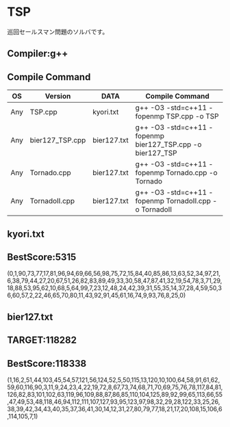 # TSP

巡回セールスマン問題のソルバです。

## Compiler:g++
## Compile Command

| OS | Version | DATA |Compile Command |
| --- | --- | --- | --- |
|  Any | TSP.cpp | kyori.txt |g++ -O3 -std=c++11 -fopenmp TSP.cpp -o TSP  |
|  Any | bier127_TSP.cpp | bier127.txt |g++ -O3 -std=c++11 -fopenmp bier127_TSP.cpp -o bier127_TSP |
|  Any | Tornado.cpp | bier127.txt |g++ -O3 -std=c++11 -fopenmp Tornado.cpp -o Tornado |
|  Any | TornadoII.cpp | bier127.txt |g++ -O3 -std=c++11 -fopenmp TornadoII.cpp -o TornadoII |

## kyori.txt

## BestScore:5315
(0,1,90,73,77,17,81,96,94,69,66,56,98,75,72,15,84,40,85,86,13,63,52,34,97,21,6,38,79,44,27,20,67,51,26,82,83,89,49,33,30,58,47,87,41,32,19,54,78,3,71,29,18,88,53,95,62,10,68,5,64,99,7,23,12,48,24,42,39,31,55,35,14,37,28,4,59,50,36,60,57,2,22,46,65,70,80,11,43,92,91,45,61,16,74,9,93,76,8,25,0)

## bier127.txt

## TARGET:118282
## BestScore:118338
(1,16,2,51,44,103,45,54,57,121,56,124,52,5,50,115,13,120,10,100,64,58,91,61,62,59,60,116,90,3,11,9,24,23,4,22,19,72,8,67,73,74,68,71,70,69,75,76,78,117,84,81,126,82,83,101,102,63,119,96,109,88,87,86,85,110,104,125,89,92,99,65,113,66,55,47,49,53,48,118,46,94,112,111,107,127,93,95,123,97,98,32,29,28,122,33,25,26,38,39,42,34,43,40,35,37,36,41,30,14,12,31,27,80,79,77,18,21,17,20,108,15,106,6,114,105,7,1)
